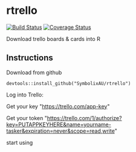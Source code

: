 # rtrello

[![Build Status](https://travis-ci.org/SymbolixAU/rtrello.svg?branch=master)](https://travis-ci.org/SymbolixAU/rtrello)
[![Coverage Status](https://codecov.io/github/SymbolixAU/rtrello/coverage.svg?branch=master)](https://codecov.io/github/SymbolixAU/rtrello?branch=master)


Download trello boards & cards into R


## Instructions

Download from github

```
devtools::install_github("SymbolixAU/rtrello")
```


Log into Trello:
	
Get your key
"https://trello.com/app-key"

Get your token
"https://trello.com/1/authorize?key=PUTAPPKEYHERE&name=yourname-tasker&expiration=never&scope=read,write"

start using

